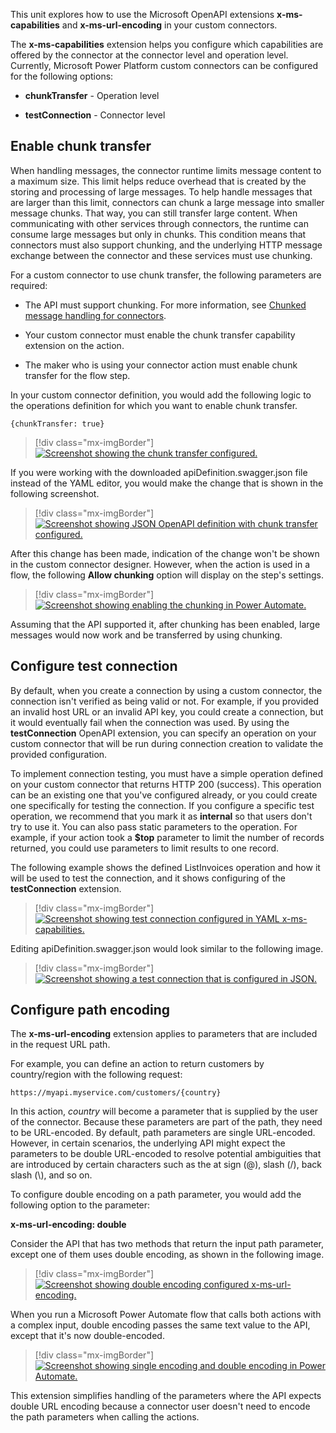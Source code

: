 This unit explores how to use the Microsoft OpenAPI extensions **x-ms-capabilities** and **x-ms-url-encoding** in your custom connectors.

The **x-ms-capabilities** extension helps you configure which capabilities are offered by the connector at the connector level and operation level. Currently, Microsoft Power Platform custom connectors can be configured for the following options:

-   **chunkTransfer** - Operation level

-   **testConnection** - Connector level

## Enable chunk transfer

When handling messages, the connector runtime limits message content to a maximum size. This limit helps reduce overhead that is created by the storing and processing of large messages. To help handle messages that are larger than this limit, connectors can chunk a large message into smaller message chunks. That way, you can still transfer large content. When communicating with other services through connectors, the runtime can consume large messages but only in chunks. This condition means that connectors must also support chunking, and the underlying HTTP message exchange between the connector and these services must use chunking.

For a custom connector to use chunk transfer, the following parameters are required:

-   The API must support chunking. For more information, see [Chunked message handling for connectors](/azure/logic-apps/logic-apps-handle-large-messages?azure-portal=true#chunked-message-handling-for-connectors).

-   Your custom connector must enable the chunk transfer capability extension on the action.

-   The maker who is using your connector action must enable chunk transfer for the flow step.

In your custom connector definition, you would add the following logic to the operations definition for which you want to enable chunk transfer.

`{chunkTransfer: true}`

> [!div class="mx-imgBorder"]
> [![Screenshot showing the chunk transfer configured.](../media/chunk-transfer-enabled.png)](../media/chunk-transfer-enabled.png#lightbox)

If you were working with the downloaded apiDefinition.swagger.json file instead of the YAML editor, you would make the change that is shown in the following screenshot.

> [!div class="mx-imgBorder"]
> [![Screenshot showing JSON OpenAPI definition with chunk transfer configured.](../media/json-chunk-transfer.png)](../media/json-chunk-transfer.png#lightbox)

After this change has been made, indication of the change won't be shown in the custom connector designer. However, when the action is used in a flow, the following **Allow chunking** option will display on the step's settings.

> [!div class="mx-imgBorder"]
> [![Screenshot showing enabling the chunking in Power Automate.](../media/allow-chunking-feature.png)](../media/allow-chunking-feature.png#lightbox)

Assuming that the API supported it, after chunking has been enabled, large messages would now work and be transferred by using chunking.

## Configure test connection

By default, when you create a connection by using a custom connector, the connection isn't verified as being valid or not. For example, if you provided an invalid host URL or an invalid API key, you could create a connection, but it would eventually fail when the connection was used. By using the **testConnection** OpenAPI extension, you can specify an operation on your custom connector that will be run during connection creation to validate the provided configuration.

To implement connection testing, you must have a simple operation defined on your custom connector that returns HTTP 200 (success). This operation can be an existing one that you've configured already, or you could create one specifically for testing the connection. If you configure a specific test operation, we recommend that you mark it as **internal** so that users don't try to use it. You can also pass static parameters to the operation. For example, if your action took a **$top** parameter to limit the number of records returned, you could use parameters to limit results to one record.

The following example shows the defined ListInvoices operation and how it will be used to test the connection, and it shows configuring of the **testConnection** extension.

> [!div class="mx-imgBorder"]
> [![Screenshot showing test connection configured in YAML x-ms-capabilities.](../media/test-connection-extension.png)](../media/test-connection-extension.png#lightbox)

Editing apiDefinition.swagger.json would look similar to the following image.

> [!div class="mx-imgBorder"]
> [![Screenshot showing a test connection that is configured in JSON.](../media/json-test-connection.png)](../media/json-test-connection.png#lightbox)

## Configure path encoding

The **x-ms-url-encoding** extension applies to parameters that are included in the request URL path.

For example, you can define an action to return customers by country/region with the following request:

`https://myapi.myservice.com/customers/{country}`

In this action, *country* will become a parameter that is supplied by the user of the connector. Because these parameters are part of the path, they need to be URL-encoded. By default, path parameters are single URL-encoded. However, in certain scenarios, the underlying API might expect the parameters to be double URL-encoded to resolve potential ambiguities that are introduced by certain characters such as the at sign (@), slash (/), back slash (\\), and so on.

To configure double encoding on a path parameter, you would add the following option to the parameter:

**x-ms-url-encoding: double**

Consider the API that has two methods that return the input path parameter, except one of them uses double encoding, as shown in the following image.

> [!div class="mx-imgBorder"]
> [![Screenshot showing double encoding configured x-ms-url-encoding.](../media/double-encoding.png)](../media/double-encoding.png#lightbox)

When you run a Microsoft Power Automate flow that calls both actions with a complex input, double encoding passes the same text value to the API, except that it's now double-encoded.

> [!div class="mx-imgBorder"]
> [![Screenshot showing single encoding and double encoding in Power Automate.](../media/double-encoding-example.png)](../media/double-encoding-example.png#lightbox)

This extension simplifies handling of the parameters where the API expects double URL encoding because a connector user doesn't need to encode the path parameters when calling the actions.

